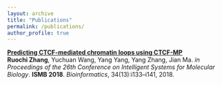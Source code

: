 ```yaml
---
layout: archive
title: "Publications"
permalink: /publications/
author_profile: true
---
```


<b>[Predicting CTCF-mediated chromatin loops using CTCF-MP](https://ruochiz.github.io/publication/CTCFMP)</b> <br> 
<b>Ruochi Zhang</b>, Yuchuan Wang, Yang Yang, Yang Zhang, Jian Ma.
<i>in Proceedings of the 26th Conference on Intelligent Systems for Molecular Biology</i>. <b>ISMB 2018</b>.
<i>Bioinformatics</i>, 34(13):i133–i141, 2018.